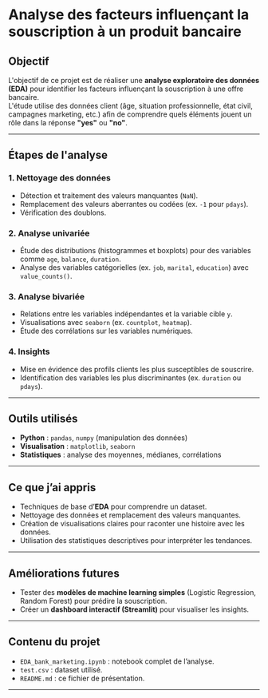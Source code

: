 # Analyse des facteurs influençant la souscription à un produit bancaire

##  Objectif
L'objectif de ce projet est de réaliser une **analyse exploratoire des données (EDA)** pour identifier les facteurs influençant la souscription à une offre bancaire.  
L'étude utilise des données client (âge, situation professionnelle, état civil, campagnes marketing, etc.) afin de comprendre quels éléments jouent un rôle dans la réponse **"yes"** ou **"no"**.

---

##  Étapes de l'analyse

### 1. **Nettoyage des données**
- Détection et traitement des valeurs manquantes (`NaN`).
- Remplacement des valeurs aberrantes ou codées (ex. `-1` pour `pdays`).
- Vérification des doublons.

### 2. **Analyse univariée**
- Étude des distributions (histogrammes et boxplots) pour des variables comme `age`, `balance`, `duration`.
- Analyse des variables catégorielles (ex. `job`, `marital`, `education`) avec `value_counts()`.

### 3. **Analyse bivariée**
- Relations entre les variables indépendantes et la variable cible `y`.
- Visualisations avec `seaborn` (ex. `countplot`, `heatmap`).
- Étude des corrélations sur les variables numériques.

### 4. **Insights**
- Mise en évidence des profils clients les plus susceptibles de souscrire.
- Identification des variables les plus discriminantes (ex. `duration` ou `pdays`).

---

##  Outils utilisés
- **Python** : `pandas`, `numpy` (manipulation des données)
- **Visualisation** : `matplotlib`, `seaborn`
- **Statistiques** : analyse des moyennes, médianes, corrélations

---

##  Ce que j’ai appris
- Techniques de base d’**EDA** pour comprendre un dataset.
- Nettoyage des données et remplacement des valeurs manquantes.
- Création de visualisations claires pour raconter une histoire avec les données.
- Utilisation des statistiques descriptives pour interpréter les tendances.

---

##  Améliorations futures
- Tester des **modèles de machine learning simples** (Logistic Regression, Random Forest) pour prédire la souscription.
- Créer un **dashboard interactif (Streamlit)** pour visualiser les insights.

---

##  Contenu du projet
- `EDA_bank_marketing.ipynb` : notebook complet de l’analyse.
- `test.csv` : dataset utilisé.
- `README.md` : ce fichier de présentation.

---
